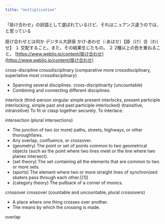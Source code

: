 ```yaml
---
title: "multiplication"
---
```


「掛け合わせ」の訳語として選ばれているけど、それはニュアンス違うのでは、と思っている

掛け合わせとは何か
デジタル大辞泉
かけ‐あわせ〔‐あはせ〕【掛（け）合（わ）せ】
１ 交配すること。また、その結果生じたもの。
２ 2種以上の色を重ねること。
[https://www.weblio.jp/content/掛け合わせ](https://www.weblio.jp/content/掛け合わせ)

cross-discipline
crossdisciplinary (comparative more crossdisciplinary, superlative most crossdisciplinary)
- Spanning several disciplines.
cross-disciplinarity (uncountable)
- Combining and connecting different disciplines.

interlock (third-person singular simple present interlocks, present participle interlocking, simple past and past participle interlocked)
(transitive, intransitive) To fit or clasp together securely.
To interlace.

intersection (plural intersections)
- The junction of two (or more) paths, streets, highways, or other thoroughfares.
- Any overlap, confluence, or crossover.
- (geometry) The point or set of points common to two geometrical objects (such as the point where two lines meet or the line where two planes intersect).
- (set theory) The set containing all the elements that are common to two or more sets.
- (sports) The element where two or more straight lines of synchronized skaters pass through each other.[[1]]
- (category theory) The pullback of a corner of monics.

crossover
crossover (countable and uncountable, plural crossovers)
- A place where one thing crosses over another.
- The means by which the crossing is made.

overlap
